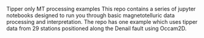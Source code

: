 Tipper only MT processing examples
This repo contains a series of jupyter notebooks designed to run you through basic magnetotelluric data processing and interpretation. The repo has one example which uses tipper data from 29 stations positioned along the Denail fault using Occam2D.
